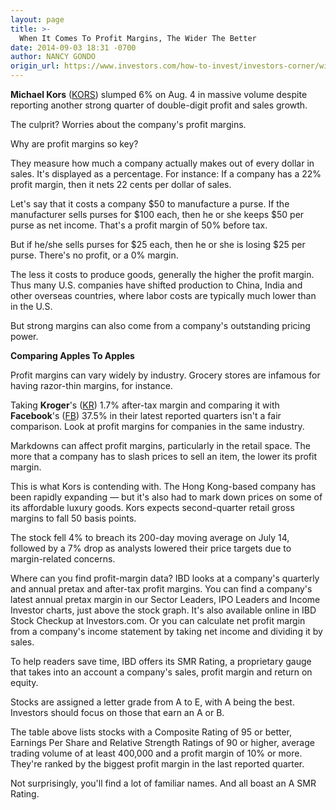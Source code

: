 ```yaml
---
layout: page
title: >-
  When It Comes To Profit Margins, The Wider The Better
date: 2014-09-03 18:31 -0700
author: NANCY GONDO
origin_url: https://www.investors.com/how-to-invest/investors-corner/wider-profit-margins-better
---
```





**Michael Kors** ([KORS](https://research.investors.com/quote.aspx?symbol=KORS)) slumped 6% on Aug. 4 in massive volume despite reporting another strong quarter of double-digit profit and sales growth.


The culprit? Worries about the company's profit margins.


Why are profit margins so key?


They measure how much a company actually makes out of every dollar in sales. It's displayed as a percentage. For instance: If a company has a 22% profit margin, then it nets 22 cents per dollar of sales.


Let's say that it costs a company \$50 to manufacture a purse. If the manufacturer sells purses for \$100 each, then he or she keeps \$50 per purse as net income. That's a profit margin of 50% before tax.


But if he/she sells purses for \$25 each, then he or she is losing \$25 per purse. There's no profit, or a 0% margin.


The less it costs to produce goods, generally the higher the profit margin. Thus many U.S. companies have shifted production to China, India and other overseas countries, where labor costs are typically much lower than in the U.S.


But strong margins can also come from a company's outstanding pricing power.


**Comparing Apples To Apples**


Profit margins can vary widely by industry. Grocery stores are infamous for having razor-thin margins, for instance.


Taking **Kroger**'s ([KR](https://research.investors.com/quote.aspx?symbol=KR)) 1.7% after-tax margin and comparing it with **Facebook**'s ([FB](https://research.investors.com/quote.aspx?symbol=FB)) 37.5% in their latest reported quarters isn't a fair comparison. Look at profit margins for companies in the same industry.


Markdowns can affect profit margins, particularly in the retail space. The more that a company has to slash prices to sell an item, the lower its profit margin.


This is what Kors is contending with. The Hong Kong-based company has been rapidly expanding — but it's also had to mark down prices on some of its affordable luxury goods. Kors expects second-quarter retail gross margins to fall 50 basis points.


The stock fell 4% to breach its 200-day moving average on July 14, followed by a 7% drop as analysts lowered their price targets due to margin-related concerns.


Where can you find profit-margin data? IBD looks at a company's quarterly and annual pretax and after-tax profit margins. You can find a company's latest annual pretax margin in our Sector Leaders, IPO Leaders and Income Investor charts, just above the stock graph. It's also available online in IBD Stock Checkup at Investors.com. Or you can calculate net profit margin from a company's income statement by taking net income and dividing it by sales.


To help readers save time, IBD offers its SMR Rating, a proprietary gauge that takes into an account a company's sales, profit margin and return on equity.


Stocks are assigned a letter grade from A to E, with A being the best. Investors should focus on those that earn an A or B.


The table above lists stocks with a Composite Rating of 95 or better, Earnings Per Share and Relative Strength Ratings of 90 or higher, average trading volume of at least 400,000 and a profit margin of 10% or more. They're ranked by the biggest profit margin in the last reported quarter.


Not surprisingly, you'll find a lot of familiar names. And all boast an A SMR Rating.




